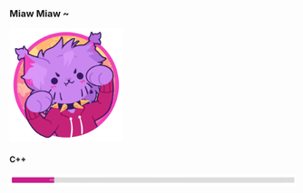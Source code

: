### Miaw Miaw ~
<img style="height:200px; with:200px;" src="Woulfty (2).png">
<h4><strong>C++</strong></h4>
<img style="with:200px;" src="CUI-removebg-preview.png">
<!--
**Woulfty/Woulfty** is a ✨ _special_ ✨ repository because its `README.md` (this file) appears on your GitHub profile.

Here are some ideas to get you started:

- 🔭 I’m currently working on ...
- 🌱 I’m currently learning ...
- 👯 I’m looking to collaborate on ...
- 🤔 I’m looking for help with ...
- 💬 Ask me about ...
- 📫 How to reach me: ...
- 😄 Pronouns: ...
- ⚡ Fun fact: ...
-->
